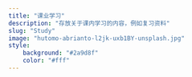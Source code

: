 ```yaml
---
title: "课业学习"
description: "存放关于课内学习的内容，例如复习资料"
slug: "Study"
image: "hutomo-abrianto-l2jk-uxb1BY-unsplash.jpg"
style:
    background: "#2a9d8f"
    color: "#fff"
---
```

